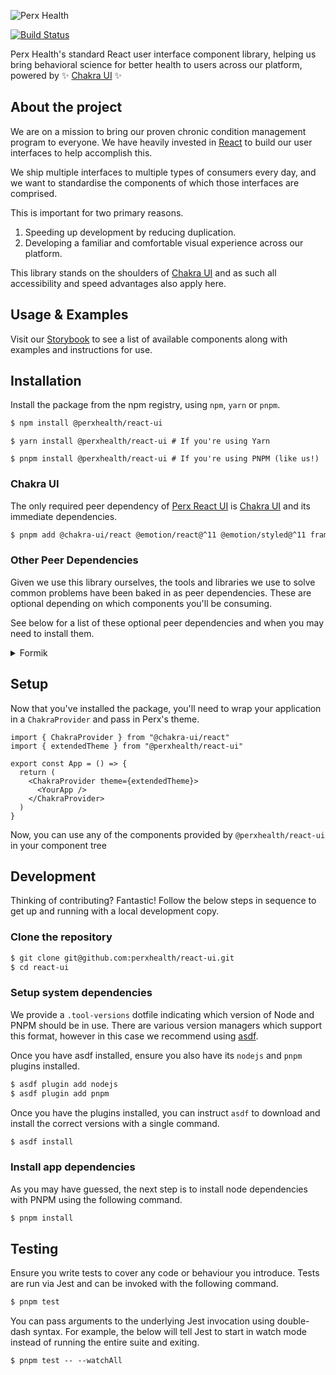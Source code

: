 ![Perx Health](https://user-images.githubusercontent.com/4101096/163123610-9dfa9263-1518-4f5d-8839-9ddc142a513e.png)

[![Build Status](https://github.com/perxhealth/react-ui/actions/workflows/publish.yml/badge.svg)](https://github.com/perxhealth/react-ui/actions/workflows/publish.yml)

Perx Health's standard React user interface component library, helping us bring
behavioral science for better health to users across our platform, powered by
:sparkles: [Chakra UI](https://chakra-ui.com/) :sparkles:

## About the project

We are on a mission to bring our proven chronic condition management program to
everyone. We have heavily invested in [React](https://reactjs.org/) to build our
user interfaces to help accomplish this.

We ship multiple interfaces to multiple types of consumers every day, and we
want to standardise the components of which those interfaces are comprised.

This is important for two primary reasons.

1. Speeding up development by reducing duplication.
2. Developing a familiar and comfortable visual experience across our platform.

This library stands on the shoulders of [Chakra UI](https://chakra-ui.com) and
as such all accessibility and speed advantages also apply here.

## Usage & Examples

Visit our [Storybook](https://perxhealth.github.io/react-ui) to see a list of
available components along with examples and instructions for use.

## Installation

Install the package from the npm registry, using `npm`, `yarn` or `pnpm`.

```bash
$ npm install @perxhealth/react-ui
```

```
$ yarn install @perxhealth/react-ui # If you're using Yarn
```

```
$ pnpm install @perxhealth/react-ui # If you're using PNPM (like us!)
```

### Chakra UI

The only required peer dependency of [Perx React UI](https://github.com/perxhealth.com/react-ui) is [Chakra UI](https://chakra-ui.com/) and its immediate dependencies.

```bash
$ pnpm add @chakra-ui/react @emotion/react@^11 @emotion/styled@^11 framer-motion@^6
```

### Other Peer Dependencies

Given we use this library ourselves, the tools and libraries we use to solve
common problems have been baked in as peer dependencies. These are optional
depending on which components you'll be consuming.

See below for a list of these optional peer dependencies and when you may need
to install them.

<details>
<summary>Formik</summary>

[Formik](https://formik.org) must be installed to use any of our opinionated
form related components, such as `TextInput` or `RadioGroup`.

```bash
$ pnpm install formik
```

</details>

## Setup

Now that you've installed the package, you'll need to wrap your application
in a `ChakraProvider` and pass in Perx's theme.

```tsx
import { ChakraProvider } from "@chakra-ui/react"
import { extendedTheme } from "@perxhealth/react-ui"

export const App = () => {
  return (
    <ChakraProvider theme={extendedTheme}>
      <YourApp />
    </ChakraProvider>
  )
}
```

Now, you can use any of the components provided by `@perxhealth/react-ui` in
your component tree

## Development

Thinking of contributing? Fantastic! Follow the below steps in sequence to get
up and running with a local development copy.

### Clone the repository

```bash
$ git clone git@github.com:perxhealth/react-ui.git
$ cd react-ui
```

### Setup system dependencies

We provide a `.tool-versions` dotfile indicating which version of Node
and PNPM should be in use. There are various version managers which support this
format, however in this case we recommend using [asdf](https://github.com/asdf-vm/asdf).

Once you have asdf installed, ensure you also have its `nodejs` and `pnpm`
plugins installed.

```bash
$ asdf plugin add nodejs
$ asdf plugin add pnpm
```

Once you have the plugins installed, you can instruct `asdf` to download
and install the correct versions with a single command.

```bash
$ asdf install
```

### Install app dependencies

As you may have guessed, the next step is to install node dependencies with PNPM
using the following command.

```bash
$ pnpm install
```

## Testing

Ensure you write tests to cover any code or behaviour you introduce. Tests are
run via Jest and can be invoked with the following command.

```bash
$ pnpm test
```

You can pass arguments to the underlying Jest invocation using double-dash
syntax. For example, the below will tell Jest to start in watch mode instead of
running the entire suite and exiting.

```
$ pnpm test -- --watchAll
```
